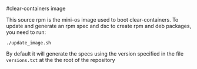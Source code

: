 #clear-containers image

This source rpm is the mini-os image used to boot clear-containers. 
To update and generate an rpm spec and dsc to create rpm and deb packages, 
you need to run:

``./update_image.sh``

By default it will generate the specs using the version specified in the file
``versions.txt`` at the the root of the repository
